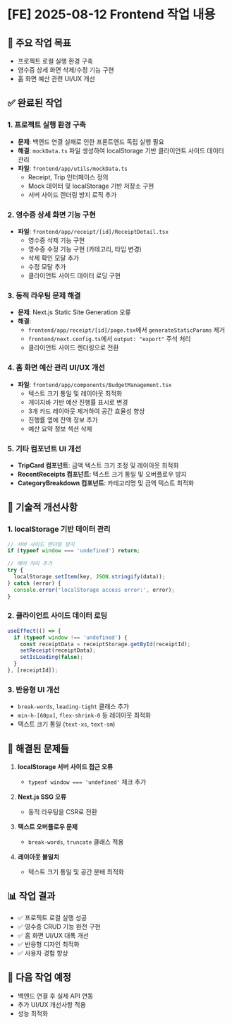 # [FE] 2025-08-12 Frontend 작업 내용

## 🎯 주요 작업 목표
- 프로젝트 로컬 실행 환경 구축
- 영수증 상세 화면 삭제/수정 기능 구현
- 홈 화면 예산 관련 UI/UX 개선

## ✅ 완료된 작업

### 1. 프로젝트 실행 환경 구축
- **문제**: 백엔드 연결 실패로 인한 프론트엔드 독립 실행 필요
- **해결**: `mockData.ts` 파일 생성하여 localStorage 기반 클라이언트 사이드 데이터 관리
- **파일**: `frontend/app/utils/mockData.ts`
  - Receipt, Trip 인터페이스 정의
  - Mock 데이터 및 localStorage 기반 저장소 구현
  - 서버 사이드 렌더링 방지 로직 추가

### 2. 영수증 상세 화면 기능 구현
- **파일**: `frontend/app/receipt/[id]/ReceiptDetail.tsx`
  - 영수증 삭제 기능 구현
  - 영수증 수정 기능 구현 (카테고리, 타입 변경)
  - 삭제 확인 모달 추가
  - 수정 모달 추가
  - 클라이언트 사이드 데이터 로딩 구현

### 3. 동적 라우팅 문제 해결
- **문제**: Next.js Static Site Generation 오류
- **해결**: 
  - `frontend/app/receipt/[id]/page.tsx`에서 `generateStaticParams` 제거
  - `frontend/next.config.ts`에서 `output: "export"` 주석 처리
  - 클라이언트 사이드 렌더링으로 전환

### 4. 홈 화면 예산 관리 UI/UX 개선
- **파일**: `frontend/app/components/BudgetManagement.tsx`
  - 텍스트 크기 통일 및 레이아웃 최적화
  - 게이지바 기반 예산 진행률 표시로 변경
  - 3개 카드 레이아웃 제거하여 공간 효율성 향상
  - 진행률 옆에 잔액 정보 추가
  - 예산 요약 정보 섹션 삭제

### 5. 기타 컴포넌트 UI 개선
- **TripCard 컴포넌트**: 금액 텍스트 크기 조정 및 레이아웃 최적화
- **RecentReceipts 컴포넌트**: 텍스트 크기 통일 및 오버플로우 방지
- **CategoryBreakdown 컴포넌트**: 카테고리명 및 금액 텍스트 최적화

## 🔧 기술적 개선사항

### 1. localStorage 기반 데이터 관리
```typescript
// 서버 사이드 렌더링 방지
if (typeof window === 'undefined') return;

// 에러 처리 추가
try {
  localStorage.setItem(key, JSON.stringify(data));
} catch (error) {
  console.error('localStorage access error:', error);
}
```

### 2. 클라이언트 사이드 데이터 로딩
```typescript
useEffect(() => {
  if (typeof window !== 'undefined') {
    const receiptData = receiptStorage.getById(receiptId);
    setReceipt(receiptData);
    setIsLoading(false);
  }
}, [receiptId]);
```

### 3. 반응형 UI 개선
- `break-words`, `leading-tight` 클래스 추가
- `min-h-[60px]`, `flex-shrink-0` 등 레이아웃 최적화
- 텍스트 크기 통일 (`text-xs`, `text-sm`)

## 🐛 해결된 문제들

1. **localStorage 서버 사이드 접근 오류**
   - `typeof window === 'undefined'` 체크 추가

2. **Next.js SSG 오류**
   - 동적 라우팅을 CSR로 전환

3. **텍스트 오버플로우 문제**
   - `break-words`, `truncate` 클래스 적용

4. **레이아웃 불일치**
   - 텍스트 크기 통일 및 공간 분배 최적화

## 📊 작업 결과
- ✅ 프로젝트 로컬 실행 성공
- ✅ 영수증 CRUD 기능 완전 구현
- ✅ 홈 화면 UI/UX 대폭 개선
- ✅ 반응형 디자인 최적화
- ✅ 사용자 경험 향상

## 🚀 다음 작업 예정
- 백엔드 연결 후 실제 API 연동
- 추가 UI/UX 개선사항 적용
- 성능 최적화
